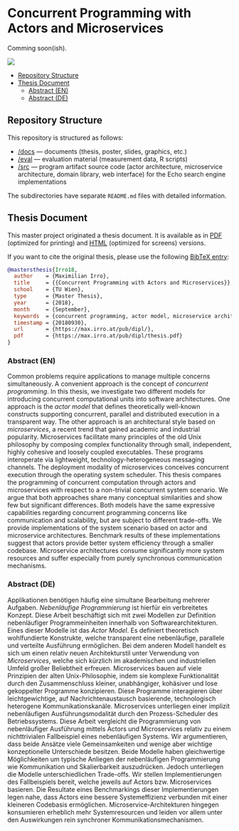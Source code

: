 # Concurrent Programming with Actors and Microservices

Comming soon(ish).

![](https://media2.giphy.com/media/kFgzrTt798d2w/giphy.gif)

* [Repository Structure](#repository-structure)
* [Thesis Document](#thesis-document)
    * [Abstract (EN)](#abstract-en)
    * [Abstract (DE)](#abstract-de)

## Repository Structure

This repository is structured as follows:

* [/docs](docs/) — documents (thesis, poster, slides, graphics, etc.)
* [/eval](eval/) — evaluation material (measurement data, R scripts)
* [/src](src/) — program artifact source code (actor architecture, microservice architecture, domain library, web interface) for the Echo search engine implementations

The subdirectories have separate `README.md` files with detailed information.

## Thesis Document

This master project originated a thesis document. It is available as in [PDF]((https://max.irro.at/pub/dipl/thesis.pdf)) (optimized for printing) and [HTML]((https://max.irro.at/pub/dipl/thesis.html)) (optimized for screens) versions.

If you want to cite the original thesis, please use the following [BibTeX entry](https://max.irro.at/pub/dipl/thesis.bib):

```bibtex
@mastersthesis{Irro18,
  author    = {Maximilian Irro},
  title     = {{Concurrent Programming with Actors and Microservices}},
  school    = {TU Wien},
  type      = {Master Thesis},
  year      = {2018},
  month     = {September},
  keywords  = {concurrent programming, actor model, microservice architecture},
  timestamp = {20180930},
  url       = {https://max.irro.at/pub/dipl/},
  pdf       = {https://max.irro.at/pub/dipl/thesis.pdf}
}
```

### Abstract (EN)

Common problems require applications to manage multiple concerns
simultaneously. A convenient approach is the concept of *concurrent
programming*. In this thesis, we investigate two different models for
introducing concurrent computational units into software architectures.
One approach is the *actor model* that defines theoretically well-known
constructs supporting concurrent, parallel and distributed execution in a
transparent way. The other approach is an architectural style based on
*microservices*, a recent trend that gained academic and industrial
popularity. Microservices facilitate many principles of the old Unix
philosophy by composing complex functionality through small, independent,
highly cohesive and loosely coupled executables. These programs
interoperate via lightweight, technology-heterogeneous messaging
channels. The deployment modality of microservices conceives concurrent
execution through the operating system scheduler. This thesis compares
the programming of concurrent computation through actors and
microservices with respect to a non-trivial concurrent system scenario.
We argue that both approaches share many conceptual similarities and show
few but significant differences. Both models have the same expressive
capabilities regarding concurrent programming concerns like communication
and scalability, but are subject to different trade-offs. We provide
implementations of the system scenario based on actor and microservice
architectures. Benchmark results of these implementations suggest that
actors provide better system efficiency through a smaller codebase.
Microservice architectures consume significantly more system resources
and suffer especially from purely synchronous communication mechanisms.

### Abstract (DE)

Applikationen benötigen häufig eine simultane Bearbeitung mehrerer
Aufgaben. *Nebenläufige Programmierung* ist hierfür ein verbreitetes
Konzept. Diese Arbeit beschäftigt sich mit zwei Modellen zur Definition
nebenläufiger Programmeinheiten innerhalb von Softwarearchitekturen.
Eines dieser Modelle ist das *Actor Model*. Es definiert theoretisch
wohlfundierte Konstrukte, welche transparent eine nebenläufige, parallele
und verteilte Ausführung ermöglichen. Bei dem anderen Modell handelt es
sich um einen relativ neuen Architekturstil unter Verwendung von
*Microservices*, welche sich kürzlich im akademischen und industriellen
Umfeld großer Beliebtheit erfreuen. Microservices bauen auf viele
Prinzipien der alten Unix-Philosophie, indem sie komplexe Funktionalität
durch den Zusammenschluss kleiner, unabhängiger, kohäsiver und lose
gekoppelter Programme konzipieren. Diese Programme interagieren über
leichtgewichtige, auf Nachrichtenaustausch basierende, technologisch
heterogene Kommunikationskanäle. Microservices unterliegen einer implizit
nebenläufigen Ausführungsmodalität durch den Prozess-Scheduler des
Betriebssystems. Diese Arbeit vergleicht die Programmierung von
nebenläufiger Ausführung mittels Actors und Microservices relativ zu
einem nichttrivialen Fallbeispiel eines nebenläufigen Systems. Wir
argumentieren, dass beide Ansätze viele Gemeinsamkeiten und wenige aber
wichtige konzeptionelle Unterschiede besitzen. Beide Modelle haben
gleichwertige Möglichkeiten um typische Anliegen der nebenläufigen
Programmierung wie Kommunikation und Skalierbarkeit auszudrücken. Jedoch
unterliegen die Modelle unterschiedlichen Trade-offs. Wir stellen
Implementierungen des Fallbeispiels bereit, welche jeweils auf Actors
bzw. Microservices basieren. Die Resultate eines Benchmarkings dieser
Implementierungen legen nahe, dass Actors eine bessere Systemeffizienz
verbunden mit einer kleineren Codebasis ermöglichen.
Microservice-Architekturen hingegen konsumieren erheblich mehr
Systemresourcen und leiden vor allem unter den Auswirkungen rein
synchroner Kommunikationsmechanismen.